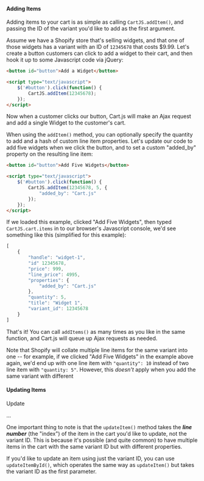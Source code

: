 #### Adding Items

Adding items to your cart is as simple as calling `CartJS.addItem()`, and passing the ID of the variant you'd like to add as the first argument.

Assume we have a Shopify store that's selling widgets, and that one of those widgets has a variant with an ID of `12345678` that costs $9.99.
Let's create a button customers can click to add a widget to their cart, and then hook it up to some Javascript code via jQuery:

```html
<button id="button">Add a Widget</button>

<script type="text/javascript">
    $('#button').click(function() {
        CartJS.addItem(12345678);
    });
</script>
```

Now when a customer clicks our button, Cart.js will make an Ajax request and add a single Widget to the customer's cart.

When using the `addItem()` method, you can optionally specify the quantity to add and a hash of custom line item properties.
Let's update our code to add five widgets when we click the button, and to set a custom "added_by" property on the resulting line item:

```html
<button id="button">Add Five Widgets</button>

<script type="text/javascript">
    $('#button').click(function() {
        CartJS.addItem(12345678, 5, {
            "added_by": "Cart.js"
        });
    });
</script>
```

If we loaded this example, clicked "Add Five Widgets", then typed `CartJS.cart.items` in to our browser's Javascript console, we'd see something like this (simplified for this example):

```js
[
    {
        "handle": "widget-1",
        "id" 12345678,
        "price": 999,
        "line_price": 4995,
        "properties": {
            "added_by": "Cart.js"
        },
        "quantity": 5,
        "title": "Widget 1",
        "variant_id": 12345678
    }
]
```

That's it!
You can call `addItems()` as many times as you like in the same function, and Cart.js will queue up Ajax requests as needed.

Note that Shopify will collate multiple line items for the same variant into one -- for example, if we clicked "Add Five Widgets" in the example above again, we'd end up with one line item with `"quantity": 10` instead of two line item with `"quantity: 5"`.
However, this *doesn't* apply when you add the same variant with different

#### Updating Items

Update

...

One important thing to note is that the `updateItem()` method takes the ***line number*** (the "index") of the item in the cart you'd like to update, not the variant ID.
This is because it's possible (and quite common) to have multiple items in the cart with the same variant ID but with different properties.

If you'd like to update an item using just the variant ID, you can use `updateItemById()`, which operates the same way as `updateItem()` but takes the variant ID as the first parameter.
